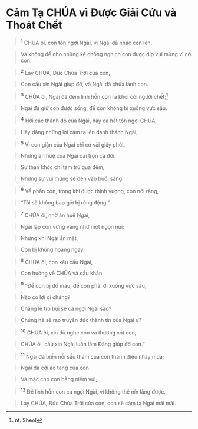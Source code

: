 

# Cảm Tạ CHÚA vì Được Giải Cứu và Thoát Chết

> <sup><b>1</b></sup> CHÚA ôi, con tôn ngợi Ngài, vì Ngài đã nhấc con lên,
>


> Và không để cho những kẻ chống nghịch con được dịp vui mừng vì cớ con.
>


> <sup><b>2</b></sup> Lạy CHÚA, Đức Chúa Trời của con,
>


> Con cầu xin Ngài giúp đỡ, và Ngài đã chữa lành con.
>


> <sup><b>3</b></sup> CHÚA ôi, Ngài đã đem linh hồn con ra khỏi cõi người chết;[^1]
>


> Ngài đã giữ con được sống, để con không bị xuống vực sâu.
>


> <sup><b>4</b></sup> Hỡi các thánh đồ của Ngài, hãy ca hát tôn ngợi CHÚA,
>


> Hãy dâng những lời cảm tạ lên danh thánh Ngài;
>


> <sup><b>5</b></sup> Vì cơn giận của Ngài chỉ có vài giây phút,
>


> Nhưng ân huệ của Ngài dài trọn cả đời.
>


> Sự than khóc chỉ tạm trú qua đêm,
>


> Nhưng sự vui mừng sẽ đến vào buổi sáng.
>


> <sup><b>6</b></sup> Về phần con, trong khi được thịnh vượng, con nói rằng,
>


> “Tôi sẽ không bao giờ bị rúng động.”
>


> <sup><b>7</b></sup> CHÚA ôi, nhờ ân huệ Ngài,
>


> Ngài lập con vững vàng như một ngọn núi;
>


> Nhưng khi Ngài ẩn mặt,
>


> Con bị khủng hoảng ngay.
>


> <sup><b>8</b></sup> CHÚA ôi, con kêu cầu Ngài,
>


> Con hướng về CHÚA và cầu khẩn:
>


> <sup><b>9</b></sup> “Để con bị đổ máu, để con phải đi xuống vực sâu,
>


> Nào có lợi gì chăng?
>


> Chẳng lẽ tro bụi sẽ ca ngợi Ngài sao?
>


> Chúng há sẽ rao truyền đức thành tín của Ngài ư?
>


> <sup><b>10</b></sup> CHÚA ôi, xin dủ nghe con và thương xót con;
>


> CHÚA ôi, cầu xin Ngài luôn làm Đấng giúp đỡ con.”
>


> <sup><b>11</b></sup> Ngài đã biến nỗi sầu thảm của con thành điệu nhảy múa;
>


> Ngài đã cởi áo tang của con
>


> Và mặc cho con bằng niềm vui,
>


> <sup><b>12</b></sup> Để linh hồn con ca ngợi Ngài, vì không thể nín lặng được.
>


> Lạy CHÚA, Đức Chúa Trời của con, con sẽ cảm tạ Ngài mãi mãi.
>

[^1]: nt: Sheol
